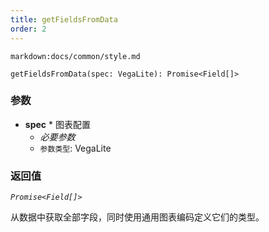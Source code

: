 ```yaml
---
title: getFieldsFromData
order: 2
---
```


`markdown:docs/common/style.md`

<div class='doc-md'>

```sign
getFieldsFromData(spec: VegaLite): Promise<Field[]>
```

### 参数

* **spec** * 图表配置
  * _必要参数_
  * `参数类型`: VegaLite

### 返回值

*`Promise<Field[]>`*

从数据中获取全部字段，同时使用通用图表编码定义它们的类型。

</div>
